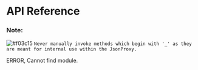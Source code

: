 # API Reference
### Note:
![#f03c15](https://via.placeholder.com/15/f03c15/000000?text=+) `Never manually invoke methods which begin with '_' as they are meant for internal use within the JsonProxy.`

ERROR, Cannot find module.
